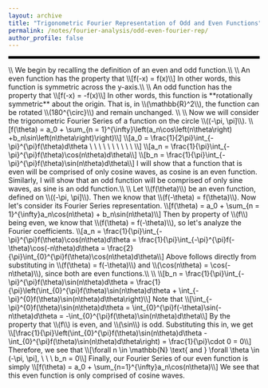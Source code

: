 ```yaml
---
layout: archive
title: "Trigonometric Fourier Representation of Odd and Even Functions"
permalink: /notes/fourier-analysis/odd-even-fourier-rep/
author_profile: false
--- 
```

<hr style="border: 2px solid black;">
\\
We begin by recalling the definition of an even and odd function.\\
\\
An even function has the property that
\\[f(-x) = f(x)\\]
In other words, this function is symmetric across the y-axis.\\
\\
An odd function has the property that
\\[f(-x) = -f(x)\\]
In other words, this function is **rotationally symmetric** about the origin. That is, in \\(\mathbb{R}^2\\), the function can be rotated \\(180^{\circ}\\) and remain unchanged. \\
\\
Now we will consider the trigonometric Fourier Series of a function on the circle \\((-\pi, \pi]\\).
\\[f(\theta) = a_0 + \sum_{n = 1}^{\infty}\left(a_n\cos\left(n\theta\right) +b_n\sin\left(n\theta\right)\right)\\]
\\[a_0  = \frac{1}{2\pi}\int_{-\pi}^{\pi}f(\theta)d\theta \ \ \ \ \ \ \ \ \ \ \\]
\\[a_n = \frac{1}{\pi}\int_{-\pi}^{\pi}f(\theta)\cos(n\theta)d\theta\\]
\\[b_n = \frac{1}{\pi}\int_{-\pi}^{\pi}f(\theta)\sin(n\theta)d\theta\\]
I will show that a function that is even will be comprised of only cosine waves, as cosine is an even function. Similarly, I will show that an odd function will be comprised of only sine waves, as sine is an odd function.\\
\\
Let \\(f(\theta)\\) be an even function, defined on \\((-\pi, \pi]\\). Then we know that \\(f(-\theta) = f(\theta)\\). Now let's consider its Fourier Series representation.
\\[f(\theta) = a_0 + \sum_{n = 1}^{\infty}a_n\cos(n\theta) + b_n\sin(n\theta)\\]
Then by property of \\(f\\) being even, we know that \\(f(\theta) = f(-\theta)\\), so let's analyze the Fourier coefficients.
\\[a_n = \frac{1}{\pi}\int_{-\pi}^{\pi}f(\theta)\cos(n\theta)d\theta = \frac{1}{\pi}\int_{-\pi}^{\pi}f(-\theta)\cos(-n\theta)d\theta = \frac{2}{\pi}\int_{0}^{\pi}f(\theta)\cos(n\theta)d\theta\\]
Above follows directly from substituting in \\(f(\theta) = f(-\theta)\\) and \\(\cos(n\theta) = \cos(-n\theta)\\), since both are even functions.\\
\\
\\[b_n = \frac{1}{\pi}\int_{-\pi}^{\pi}f(\theta)\sin(n\theta)d\theta = \frac{1}{\pi}\left(\int_{0}^{\pi}f(\theta)\sin(n\theta)d\theta + \int_{-\pi}^{0}f(\theta)\sin(n\theta)d\theta\right)\\]
Note that
\\[\int_{-\pi}^{0}f(\theta)\sin(n\theta)d\theta = \int_{0}^{\pi}f(-\theta)\sin(-n\theta)d\theta = -\int_{0}^{\pi}f(\theta)\sin(n\theta)d\theta\\]
By the property that \\(f\\) is even, and \\(\sin\\) is odd. Substituting this in, we get
\\[\frac{1}{\pi}\left(\int_{0}^{\pi}f(\theta)\sin(n\theta)d\theta -\int_{0}^{\pi}f(\theta)\sin(n\theta)d\theta\right) = \frac{1}{\pi}\cdot 0 = 0\\]
Therefore, we see that 
\\[\forall n \in \mathbb{N} \text{ and } \forall \theta \in (-\pi, \pi], \ \ \ b_n = 0\\]
Finally, our Fourier Series of our even function is simply
\\[f(\theta) = a_0 + \sum_{n=1}^{\infty}a_n\cos(n\theta)\\]
We see that this even function is only comprised of cosine waves. 

